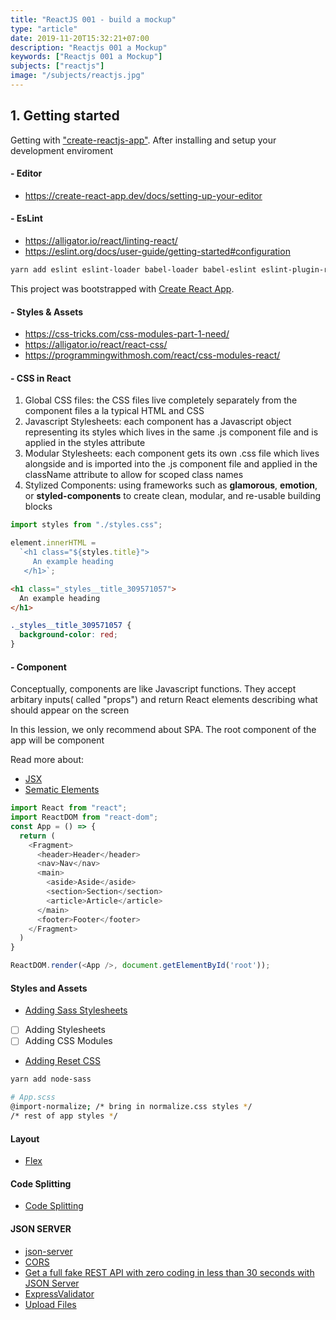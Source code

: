 ```yaml
---
title: "ReactJS 001 - build a mockup"
type: "article"
date: 2019-11-20T15:32:21+07:00
description: "Reactjs 001 a Mockup"
keywords: ["Reactjs 001 a Mockup"]
subjects: ["reactjs"]
image: "/subjects/reactjs.jpg"
---
```



## 1. Getting started
Getting with ["create-reactjs-app"](https://create-react-app.dev/docs/getting-started).
After installing and setup your development enviroment

#### - Editor

- https://create-react-app.dev/docs/setting-up-your-editor

#### - EsLint

- https://alligator.io/react/linting-react/
- https://eslint.org/docs/user-guide/getting-started#configuration

```bash
yarn add eslint eslint-loader babel-loader babel-eslint eslint-plugin-react -D
```

This project was bootstrapped with [Create React App](https://github.com/facebook/create-react-app).

#### - Styles & Assets

- https://css-tricks.com/css-modules-part-1-need/
- https://alligator.io/react/react-css/
- https://programmingwithmosh.com/react/css-modules-react/

#### - CSS in React

1. Global CSS files: the CSS files live completely separately from the component files a la typical HTML and CSS
2. Javascript Stylesheets: each component has a Javascript object representing its styles which lives in the same .js component file and is applied in the styles attribute
3. Modular Stylesheets: each component gets its own .css file which lives alongside and is imported into the .js component file and applied in the className attribute to allow for scoped class names
4. Stylized Components: using frameworks such as **glamorous**, **emotion**, or **styled-components** to create clean, modular, and re-usable building blocks

```javascript
import styles from "./styles.css";

element.innerHTML = 
  `<h1 class="${styles.title}">
     An example heading
   </h1>`;
```

```html
<h1 class="_styles__title_309571057">
  An example heading
</h1>
```

```css
._styles__title_309571057 {
  background-color: red;
}
```

#### - Component

Conceptually, components are like Javascript functions. They accept arbitary inputs( called "props") and return React elements describing what should appear on the screen

In this lession, we only recommend about SPA. The root component of the app will be <App> component

Read more about:

- [JSX](https://reactjs.org/docs/introducing-jsx.html)
- [Sematic Elements](https://www.w3schools.com/html/html5_semantic_elements.asp)


```javascript
import React from "react";
import ReactDOM from "react-dom";
const App = () => {
  return (
    <Fragment>
      <header>Header</header>
      <nav>Nav</nav>
      <main>
        <aside>Aside</aside>
        <section>Section</section>
        <article>Article</article>
      </main>
      <footer>Footer</footer>
    </Fragment>
  )
}

ReactDOM.render(<App />, document.getElementById('root'));
```

#### Styles and Assets

- [Adding Sass Stylesheets](https://create-react-app.dev/docs/adding-a-sass-stylesheet)
- [ ] Adding Stylesheets
- [ ] Adding CSS Modules
- [Adding Reset CSS](https://create-react-app.dev/docs/adding-css-reset)

```bash
yarn add node-sass

# App.scss
@import-normalize; /* bring in normalize.css styles */
/* rest of app styles */
```

#### Layout

- [Flex](https://www.quackit.com/css/flexbox/examples/flexbox_website_layout_examples.cfm)

#### Code Splitting

- [Code Splitting](https://serverless-stack.com/chapters/code-splitting-in-create-react-app.html)

#### JSON SERVER

- [json-server](https://github.com/typicode/json-server)
- [CORS](https://expressjs.com/en/resources/middleware/cors.html)
- [Get a full fake REST API with zero coding in less than 30 seconds with JSON Server](https://github.com/typicode/json-server#getting-started)
- [ExpressValidator](https://express-validator.github.io/docs/custom-error-messages.html)
- [Upload Files](https://www.pluralsight.com/guides/handling-file-upload-using-ruby-on-rails-5-api)